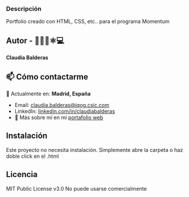 ### Descripción
Portfolio creado con HTML, CSS, etc.. para el programa Momentum

## Autor - 👩🏻‍🔬⚛️💻
**Claudia Balderas**

## 📫 Cómo contactarme
📍 Actualmente en: **Madrid, España**
- Email: claudia.balderas@iqog.csic.com
- LinkedIn: [linkedin.com/in/claudiabalderas](https://www.linkedin.com/in/phdclaudiabalderas/)
- 📌 Más sobre mí en mi [portafolio web](https://claudiabalderas.github.io/portfolio/)

## Instalación
Este proyecto no necesita instalación. Simplemente abre la carpeta o haz doble click en el .html

## Licencia
MIT Public License v3.0
No puede usarse comercialmente

